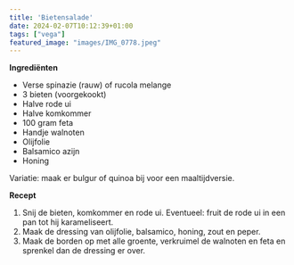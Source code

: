 ```yaml
---
title: 'Bietensalade'
date: 2024-02-07T10:12:39+01:00
tags: ["vega"]
featured_image: "images/IMG_0778.jpeg"
---
```


**Ingrediënten**
- Verse spinazie (rauw) of rucola melange
- 3 bieten (voorgekookt)
- Halve rode ui 
- Halve komkommer
- 100 gram feta 
- Handje walnoten 
- Olijfolie
- Balsamico azijn
- Honing

Variatie: maak er bulgur of quinoa bij voor een maaltijdversie.

**Recept**
1. Snij de bieten, komkommer en rode ui. Eventueel: fruit de rode ui in een pan tot hij karameliseert.
2. Maak de dressing van olijfolie, balsamico, honing, zout en peper.
3. Maak de borden op met alle groente, verkruimel de walnoten en feta en sprenkel dan de dressing er over.